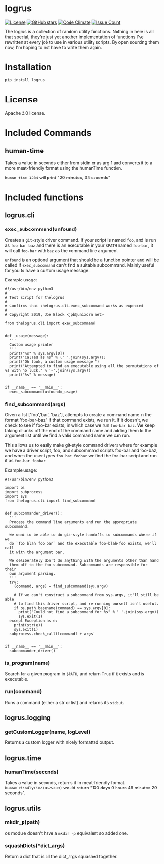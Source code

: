 # logrus

[![License](https://img.shields.io/badge/License-Apache%202.0-blue.svg)](https://opensource.org/licenses/Apache-2.0)
[![GitHub stars](https://img.shields.io/github/stars/unixorn/logrus.svg)](https://github.com/unixorn/logrus/stargazers)
[![Code Climate](https://codeclimate.com/github/unixorn/logrus/badges/gpa.svg)](https://codeclimate.com/github/unixorn/logrus)
[![Issue Count](https://codeclimate.com/github/unixorn/logrus/badges/issue_count.svg)](https://codeclimate.com/github/unixorn/logrus)


The logrus is a collection of random utility functions. Nothing in here
is all that special, they're just yet another implementation of functions
I've rewritten at every job to use in various utility scripts. By open
sourcing them now, I'm hoping to not have to write them again.

# Installation

`pip install logrus`

# License

Apache 2.0 license.

# Included Commands

## human-time

Takes a value in seconds either from stdin or as arg 1 and converts it to a more meat-friendly format using the humanTime function.

`human-time 1234` will print "20 minutes, 34 seconds"

# Included functions

## logrus.cli

### exec_subcommand(unfound)

Creates a `git`-style driver command. If your script is named `foo`, and is run as `foo bar baz` and there is an executable in your `$PATH` named `foo-bar`, it will call `foo-bar` with `baz` as the command line argument.

`unfound` is an optional argument that should be a function pointer and will be called if `exec_subcommand` can't find a suitable subcommand. Mainly useful for you to have a custom usage message.

Example usage:

```
#!/usr/bin/env python3
#
# Test script for thelogrus
#
# Confirms that thelogrus.cli.exec_subcommand works as expected
#
# Copyright 2019, Joe Block <jpb@unixorn.net>

from thelogrus.cli import exec_subcommand


def _usage(message):
  '''
  Custom usage printer
  '''
  print("%s" % sys.argv[0])
  print("Called as %s" % (' '.join(sys.argv)))
  print("Oh look, a custom usage message.")
  print("Attempted to find an executable using all the permutations of %s with no luck." % '-'.join(sys.argv))
  print("%s" % message)


if __name__ == '__main__':
  exec_subcommand(unfound=_usage)
```

### find_subcommand(args)

Given a list ['foo','bar', 'baz'], attempts to create a command name in the
format 'foo-bar-baz'. If that command exists, we run it. If it doesn't, we
check to see if foo-bar exists, in which case we run `foo-bar baz`. We keep
taking chunks off the end of the command name and adding them to the argument
list until we find a valid command name we can run.

This allows us to easily make git-style command drivers where for example we
have a driver script, foo, and subcommand scripts foo-bar and foo-baz, and when
the user types `foo bar foobar` we find the foo-bar script and run it as
`foo-bar foobar`

Example usage:

```
#!/usr/bin/env python3

import os
import subprocess
import sys
from thelogrus.cli import find_subcommand


def subcommander_driver():
  '''
  Process the command line arguments and run the appropriate subcommand.

  We want to be able to do git-style handoffs to subcommands where if we
  do `foo blah foo bar` and the executable foo-blah-foo exists, we'll call
  it with the argument bar.

  We deliberately don't do anything with the arguments other than hand
  them off to the foo subcommand. Subcommands are responsible for their
  own argument parsing.
  '''
  try:
    (command, args) = find_subcommand(sys.argv)

    # If we can't construct a subcommand from sys.argv, it'll still be able
    # to find this driver script, and re-running ourself isn't useful.
    if os.path.basename(command) == sys.argv[0]:
      print("Could not find a subcommand for %s" % ' '.join(sys.argv))
      sys.exit(1)
  except Exception as e:
    print(str(e))
    sys.exit(1)
  subprocess.check_call([command] + args)


if __name__ == '__main__':
  subcommander_driver()
```

### is_program(name)

Search for a given program in `$PATH`, and return `True` if it exists and
is executable.

### run(command)

Runs a command (either a str or list) and returns its `stdout`.

## logrus.logging

### getCustomLogger(name, logLevel)

Returns a custom logger with nicely formatted output.

## logrus.time

### humanTime(seconds)

Takes a value in seconds, returns it in meat-friendly format. `humanFriendlyTime(8675309)` would return "100 days 9 hours 48 minutes 29 seconds".

## logrus.utils

### mkdir_p(path)

os module doesn't have a `mkdir -p` equivalent so added one.

### squashDicts(*dict_args)

Return a dict that is all the dict_args squashed together.
